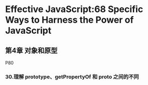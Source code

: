 # Effective JavaScript:68 Specific Ways to Harness the Power of JavaScript

## 第4章 对象和原型
P80
### 30.理解 prototype、getPropertyOf 和 __proto__ 之间的不同